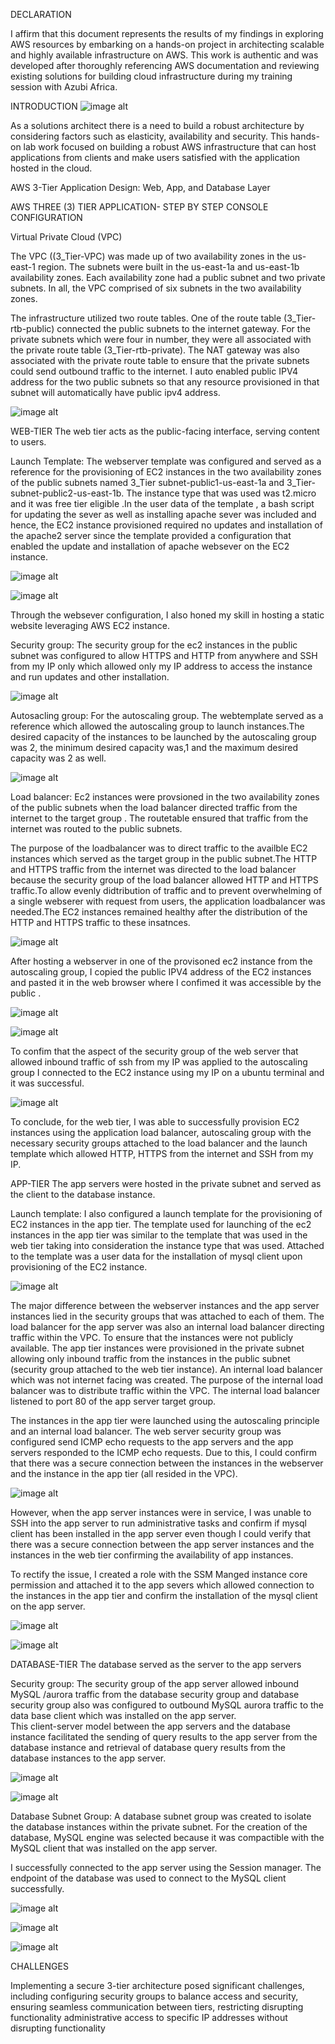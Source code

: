 
DECLARATION

I affirm that this document represents the results of my findings in exploring AWS resources 
by embarking on a hands-on project in architecting scalable and highly available infrastructure 
on AWS. This work is authentic and was developed after thoroughly referencing AWS 
documentation and reviewing existing solutions for building cloud infrastructure during my 
training session with Azubi Africa. 
  
INTRODUCTION 
![image alt](https://github.com/Gertrudechichi/AWS-Three-Tier-Application/blob/f66f4290ffcedce09a582f02d5da45b19d7091eb/Screenshot%202025-05-20%20202058.png)

As a solutions architect there is a need to build a robust architecture by considering factors such as elasticity, availability and security. This hands-on lab work focused on building a robust AWS infrastructure that can host applications from clients and make users satisfied with the application hosted in the cloud. 

AWS 3-Tier Application Design: Web, App, and Database Layer 

AWS THREE (3) TIER APPLICATION- STEP BY STEP CONSOLE CONFIGURATION 

Virtual Private Cloud (VPC) 

The VPC ((3_Tier-VPC) was made up of two availability zones in the us-east-1 region. The 
subnets were built in the us-east-1a and us-east-1b availability zones. Each availability zone had a public subnet and two private subnets. In all, the VPC comprised of six subnets in the two availability zones.  

The infrastructure utilized two route tables. One of the route table (3_Tier-rtb-public) connected the public subnets to the internet gateway. For the private subnets which were four in number, they were all associated with the private route table (3_Tier-rtb-private). The NAT gateway was also associated with the private route table to ensure that the private subnets could send outbound traffic to the internet. I auto enabled public IPV4 address for the two public 
subnets so that any resource provisioned in that subnet will automatically have public ipv4 address. 

![image alt](https://github.com/Gertrudechichi/AWS-Three-Tier-Application/blob/9f2905fb5023a71af036a0a78a1f550de55a7a82/Screenshot%202025-05-20%20202123.png)
 
WEB-TIER 
The web tier acts as the public-facing interface, serving content to users. 

Launch Template: The webserver template was configured and served as a reference for the provisioning of EC2 instances in the two availability zones of the public subnets named   3_Tier subnet-public1-us-east-1a and 3_Tier-subnet-public2-us-east-1b. 
The instance type that was used was t2.micro and it was free tier eligible .In the user data of the template , a bash script for updating the sever as well as installing apache sever was included and hence, the EC2 instance  provisioned required no updates and installation of the apache2 server since the template provided a configuration that enabled the update and installation of apache websever on the EC2 instance. 

![image alt](https://github.com/Gertrudechichi/AWS-Three-Tier-Application/blob/9f2905fb5023a71af036a0a78a1f550de55a7a82/Screenshot%202025-05-20%20202147.png)

![image alt](https://github.com/Gertrudechichi/AWS-Three-Tier-Application/blob/9f2905fb5023a71af036a0a78a1f550de55a7a82/Screenshot%202025-05-20%20202207.png)

Through the websever configuration, I also honed my skill in hosting a static website leveraging AWS EC2 instance. 

Security group: The security group for the ec2 instances in the public subnet was configured to allow HTTPS and HTTP from anywhere and SSH from my IP only which allowed only my IP address to access the instance and run updates and other installation. 

![image alt](https://github.com/Gertrudechichi/AWS-Three-Tier-Application/blob/9f2905fb5023a71af036a0a78a1f550de55a7a82/Screenshot%202025-05-20%20202224.png)

Autosacling group: For the autoscaling group. The webtemplate served as a reference which allowed the autoscaling group to launch instances.The desired capacity of the instances to be launched by the autoscaling group was 2, the minimum desired capacity was,1 and the maximum desired capacity was 2 as well. 

![image alt](https://github.com/Gertrudechichi/AWS-Three-Tier-Application/blob/9f2905fb5023a71af036a0a78a1f550de55a7a82/Screenshot%202025-05-20%20202245.png)

Load balancer: Ec2 instances were provsioned in the two availability zones of the public subnets when the load balancer directed traffic from the internet to the target group . The routetable ensured that traffic from the internet was routed to the public subnets. 

The purpose of the loadbalancer was to direct traffic to the availble EC2 instances which served as the target group in the public subnet.The HTTP and HTTPS traffic from the internet was 
directed to the load balancer because the security group of the load balancer allowed HTTP and HTTPS traffic.To allow evenly didtribution of traffic and to prevent overwhelming of a single webserer with request from users, the application loadbalancer was needed.The EC2 instances remained healthy after the distribution of the HTTP and HTTPS traffic to these insatnces. 

![image alt](https://github.com/Gertrudechichi/AWS-Three-Tier-Application/blob/9f2905fb5023a71af036a0a78a1f550de55a7a82/Screenshot%202025-05-20%20202259.png)

After hosting a webserver in one of the provisoned ec2 instance from the autoscaling group, I copied the public IPV4 address of the EC2 instances and pasted it in the web browser where I confimed it was accessible by the public . 

![image alt](https://github.com/Gertrudechichi/AWS-Three-Tier-Application/blob/9f2905fb5023a71af036a0a78a1f550de55a7a82/Screenshot%202025-05-20%20202312.png)

![image alt](https://github.com/Gertrudechichi/AWS-Three-Tier-Application/blob/9f2905fb5023a71af036a0a78a1f550de55a7a82/Screenshot%202025-05-20%20202325.png)

To confim that the aspect of the security group of the web server  that  allowed inbound traffic of ssh from my IP was applied to the autoscaling group I connected to the EC2 instance using my IP on a ubuntu terminal and it was successful. 

![image alt](https://github.com/Gertrudechichi/AWS-Three-Tier-Application/blob/9f2905fb5023a71af036a0a78a1f550de55a7a82/Screenshot%202025-05-20%20202400.png)

To conclude, for the web tier, I was able to successfully provision EC2 instances using the application load balancer, autoscaling group with the necessary security groups attached to the load balancer and the launch template which allowed HTTP, HTTPS from the internet and SSH from my IP. 


APP-TIER 
The app servers were hosted in the private subnet and served as the client to the database instance. 

Launch template: I also configured a launch template for the provisioning of EC2 instances in the app tier. The template used for launching of the ec2 instances in the app tier was similar to the template that was used in the web tier taking into consideration the instance type that was used. Attached to the template was a user data for the installation of mysql client upon provisioning of the EC2 instance.

![image alt](https://github.com/Gertrudechichi/AWS-Three-Tier-Application/blob/9f2905fb5023a71af036a0a78a1f550de55a7a82/Screenshot%202025-05-20%20202418.png)

The major difference between the webserver instances and the app server instances lied in the security groups that was attached to each of them. The load balancer for the app server was also an internal load balancer directing traffic within the VPC. 
To ensure that the instances were not publicly available. The app tier instances were provisioned in the private subnet allowing only inbound traffic from the instances in the public subnet (security group attached to the web tier instance). An internal load balancer which was not internet facing was created. The purpose of the internal load balancer was to distribute traffic within the VPC. The internal load balancer listened to port 80 of the app server target 
group. 

The instances in the app tier were launched using the autoscaling principle and an internal load balancer. The web server security group was configured send ICMP echo requests to the app servers and the app servers responded to the ICMP echo requests. Due to this, I could confirm that there was a secure connection between the instances in the webserver and the instance in the app tier (all resided in the VPC).

![image alt](https://github.com/Gertrudechichi/AWS-Three-Tier-Application/blob/9f2905fb5023a71af036a0a78a1f550de55a7a82/Screenshot%202025-05-20%20202430.png)

However, when the app server instances were in service, I was unable to SSH into the app server to run administrative tasks and confirm if mysql client  has been installed  in the app server  even though I could verify that there was a secure connection between the app server instances and the instances in the web tier confirming the availability of app instances. 

To rectify the issue, I created a role with the SSM Manged instance core permission and attached it to the app severs which allowed connection to the instances in the app tier and confirm the installation of the mysql client on the app server.

![image alt](https://github.com/Gertrudechichi/AWS-Three-Tier-Application/blob/9f2905fb5023a71af036a0a78a1f550de55a7a82/Screenshot%202025-05-20%20202441.png)

![image alt](https://github.com/Gertrudechichi/AWS-Three-Tier-Application/blob/9f2905fb5023a71af036a0a78a1f550de55a7a82/Screenshot%202025-05-20%20202451.png)

DATABASE-TIER 
The database served as the server to the app servers 

Security group: The security group of the app server allowed inbound MySQL /aurora traffic from the database security group and database security group also was configured to outbound MySQL aurora traffic to the data base client which was installed on the app server.  
This client-server model between the app servers and the database instance facilitated the sending of query results to the app server from the database instance and retrieval of database query results from the database instances to the app server. 

![image alt](https://github.com/Gertrudechichi/AWS-Three-Tier-Application/blob/9f2905fb5023a71af036a0a78a1f550de55a7a82/Screenshot%202025-05-20%20202503.png)

![image alt](https://github.com/Gertrudechichi/AWS-Three-Tier-Application/blob/9f2905fb5023a71af036a0a78a1f550de55a7a82/Screenshot%202025-05-20%20202514.png)

Database Subnet Group: A database subnet group was created to isolate the database instances within the private subnet. For the creation of the database, MySQL engine was selected because it was compactible with the MySQL client that was installed on the app server. 

I successfully connected to the app server using the Session manager. The endpoint of the database was used to connect to the MySQL client successfully. 

![image alt](https://github.com/Gertrudechichi/AWS-Three-Tier-Application/blob/9f2905fb5023a71af036a0a78a1f550de55a7a82/Screenshot%202025-05-20%20202526.png)

![image alt](https://github.com/Gertrudechichi/AWS-Three-Tier-Application/blob/9f2905fb5023a71af036a0a78a1f550de55a7a82/Screenshot%202025-05-20%20202536.png)

![image alt](https://github.com/Gertrudechichi/AWS-Three-Tier-Application/blob/9f2905fb5023a71af036a0a78a1f550de55a7a82/Screenshot%202025-05-20%20202547.png)

CHALLENGES 

Implementing a secure 3-tier architecture posed significant challenges, including configuring security groups to balance access and security, ensuring seamless communication between tiers, restricting disrupting functionality administrative access to specific IP addresses without disrupting functionality 
 
